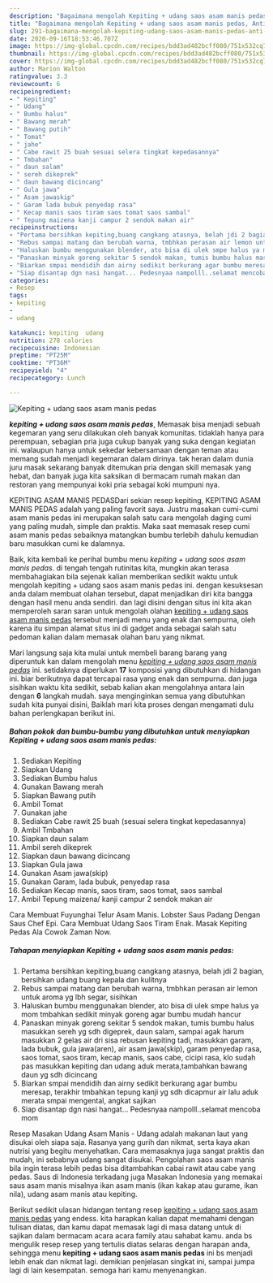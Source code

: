 ```yaml
---
description: "Bagaimana mengolah Kepiting + udang saos asam manis pedas, Anti Gagal"
title: "Bagaimana mengolah Kepiting + udang saos asam manis pedas, Anti Gagal"
slug: 291-bagaimana-mengolah-kepiting-udang-saos-asam-manis-pedas-anti-gagal
date: 2020-09-16T18:53:46.707Z
image: https://img-global.cpcdn.com/recipes/bdd3ad482bcff080/751x532cq70/kepiting-udang-saos-asam-manis-pedas-foto-resep-utama.jpg
thumbnail: https://img-global.cpcdn.com/recipes/bdd3ad482bcff080/751x532cq70/kepiting-udang-saos-asam-manis-pedas-foto-resep-utama.jpg
cover: https://img-global.cpcdn.com/recipes/bdd3ad482bcff080/751x532cq70/kepiting-udang-saos-asam-manis-pedas-foto-resep-utama.jpg
author: Marion Walton
ratingvalue: 3.3
reviewcount: 6
recipeingredient:
- " Kepiting"
- " Udang"
- " Bumbu halus"
- " Bawang merah"
- " Bawang putih"
- " Tomat"
- " jahe"
- " Cabe rawit 25 buah sesuai selera tingkat kepedasannya"
- " Tmbahan"
- " daun salam"
- " sereh dikeprek"
- " daun bawang dicincang"
- " Gula jawa"
- " Asam jawaskip"
- " Garam lada bubuk penyedap rasa"
- " Kecap manis saos tiram saos tomat saos sambal"
- " Tepung maizena kanji campur 2 sendok makan air"
recipeinstructions:
- "Pertama bersihkan kepiting,buang cangkang atasnya, belah jdi 2 bagian, bersihkan udang buang kepala dan kulitnya"
- "Rebus sampai matang dan berubah warna, tmbhkan perasan air lemon untuk aroma yg lbh segar, sisihkan"
- "Haluskan bumbu menggunakan blender, ato bisa di ulek smpe halus ya mom tmbahkan sedikit minyak goreng agar bumbu mudah hancur"
- "Panaskan minyak goreng sekitar 5 sendok makan, tumis bumbu halus masukkan sereh yg sdh digeprek, daun salam, sampai agak harum masukkan 2 gelas air dri sisa rebusan kepiting tadi, masukkan garam, lada bubuk, gula jawa(aren), air asam jawa(skip), garam penyedap rasa, saos tomat, saos tiram, kecap manis, saos cabe, cicipi rasa, klo sudah pas masukkan kepiting dan udang aduk merata,tambahkan bawang daun yg sdh dicincang"
- "Biarkan smpai mendidih dan airny sedikit berkurang agar bumbu meresap, terakhir tmbahkan tepung kanji yg sdh dicapmur air lalu aduk merata smpai mengental, angkat sajikan"
- "Siap disantap dgn nasi hangat... Pedesnyaa nampolll..selamat mencoba mom"
categories:
- Resep
tags:
- kepiting
- 
- udang

katakunci: kepiting  udang 
nutrition: 278 calories
recipecuisine: Indonesian
preptime: "PT25M"
cooktime: "PT36M"
recipeyield: "4"
recipecategory: Lunch

---
```



![Kepiting + udang saos asam manis pedas](https://img-global.cpcdn.com/recipes/bdd3ad482bcff080/751x532cq70/kepiting-udang-saos-asam-manis-pedas-foto-resep-utama.jpg)

<b><i>kepiting + udang saos asam manis pedas</i></b>, Memasak bisa menjadi sebuah kegemaran yang seru dilakukan oleh banyak komunitas. tidaklah hanya para perempuan, sebagian pria juga cukup banyak yang suka dengan kegiatan ini. walaupun hanya untuk sekedar kebersamaan dengan teman atau memang sudah menjadi kegemaran dalam dirinya. tak heran dalam dunia juru masak sekarang banyak ditemukan pria dengan skill memasak yang hebat, dan banyak juga kita saksikan di bermacam rumah makan dan restoran yang mempunyai koki pria sebagai koki mumpuni nya.

KEPITING ASAM MANIS PEDASDari sekian resep kepiting, KEPITING ASAM MANIS PEDAS adalah yang paling favorit saya. Justru masakan cumi-cumi asam manis pedas ini merupakan salah satu cara mengolah daging cumi yang paling mudah, simple dan praktis. Maka saat memasak resep cumi asam manis pedas sebaiknya matangkan bumbu terlebih dahulu kemudian baru masukkan cumi ke dalamnya.

Baik, kita kembali ke perihal bumbu menu <i>kepiting + udang saos asam manis pedas</i>. di tengah tengah rutinitas kita, mungkin akan terasa membahagiakan bila sejenak kalian memberikan sedikit waktu untuk mengolah kepiting + udang saos asam manis pedas ini. dengan kesuksesan anda dalam membuat olahan tersebut, dapat menjadikan diri kita bangga dengan hasil menu anda sendiri. dan lagi disini dengan situs ini kita akan memperoleh saran saran untuk mengolah olahan <u>kepiting + udang saos asam manis pedas</u> tersebut menjadi menu yang enak dan sempurna, oleh karena itu simpan alamat situs ini di gadget anda sebagai salah satu pedoman kalian dalam memasak olahan baru yang nikmat.


Mari langsung saja kita mulai untuk membeli barang barang yang diperuntuk kan dalam mengolah menu <u><i>kepiting + udang saos asam manis pedas</i></u> ini. setidaknya diperlukan <b>17</b> komposisi yang dibutuhkan di hidangan ini. biar berikutnya dapat tercapai rasa yang enak dan sempurna. dan juga sisihkan waktu kita sedikit, sebab kalian akan mengolahnya antara lain dengan <b>6</b> langkah mudah. saya menginginkan semua yang dibutuhkan sudah kita punyai disini, Baiklah mari kita proses dengan mengamati dulu bahan perlengkapan berikut ini.

<!--inarticleads1-->

##### Bahan pokok dan bumbu-bumbu yang dibutuhkan untuk menyiapkan Kepiting + udang saos asam manis pedas:

1. Sediakan  Kepiting
1. Siapkan  Udang
1. Sediakan  Bumbu halus
1. Gunakan  Bawang merah
1. Siapkan  Bawang putih
1. Ambil  Tomat
1. Gunakan  jahe
1. Sediakan  Cabe rawit 25 buah (sesuai selera tingkat kepedasannya)
1. Ambil  Tmbahan
1. Siapkan  daun salam
1. Ambil  sereh dikeprek
1. Siapkan  daun bawang dicincang
1. Siapkan  Gula jawa
1. Gunakan  Asam jawa(skip)
1. Gunakan  Garam, lada bubuk, penyedap rasa
1. Sediakan  Kecap manis, saos tiram, saos tomat, saos sambal
1. Ambil  Tepung maizena/ kanji campur 2 sendok makan air


Cara Membuat Fuyunghai Telur Asam Manis. Lobster Saus Padang Dengan Saus Chef Epi. Cara Membuat Udang Saos Tiram Enak. Masak Kepiting Pedas Ala Cowok Zaman Now. 

<!--inarticleads2-->

##### Tahapan menyiapkan Kepiting + udang saos asam manis pedas:

1. Pertama bersihkan kepiting,buang cangkang atasnya, belah jdi 2 bagian, bersihkan udang buang kepala dan kulitnya
1. Rebus sampai matang dan berubah warna, tmbhkan perasan air lemon untuk aroma yg lbh segar, sisihkan
1. Haluskan bumbu menggunakan blender, ato bisa di ulek smpe halus ya mom tmbahkan sedikit minyak goreng agar bumbu mudah hancur
1. Panaskan minyak goreng sekitar 5 sendok makan, tumis bumbu halus masukkan sereh yg sdh digeprek, daun salam, sampai agak harum masukkan 2 gelas air dri sisa rebusan kepiting tadi, masukkan garam, lada bubuk, gula jawa(aren), air asam jawa(skip), garam penyedap rasa, saos tomat, saos tiram, kecap manis, saos cabe, cicipi rasa, klo sudah pas masukkan kepiting dan udang aduk merata,tambahkan bawang daun yg sdh dicincang
1. Biarkan smpai mendidih dan airny sedikit berkurang agar bumbu meresap, terakhir tmbahkan tepung kanji yg sdh dicapmur air lalu aduk merata smpai mengental, angkat sajikan
1. Siap disantap dgn nasi hangat... Pedesnyaa nampolll..selamat mencoba mom


Resep Masakan Udang Asam Manis - Udang adalah makanan laut yang disukai oleh siapa saja. Rasanya yang gurih dan nikmat, serta kaya akan nutrisi yang begitu menyehatkan. Cara memasaknya juga sangat praktis dan mudah, ini sebabnya udang sangat disukai. Pengolahan saos asam manis bila ingin terasa lebih pedas bisa ditambahkan cabai rawit atau cabe yang pedas. Saus di Indonesia terkadang juga Masakan Indonesia yang memakai saus asam manis misalnya ikan asam manis (ikan kakap atau gurame, ikan nila), udang asam manis atau kepiting. 

Berikut sedikit ulasan hidangan tentang resep <u>kepiting + udang saos asam manis pedas</u> yang endess. kita harapkan kalian dapat memahami dengan tulisan diatas, dan kamu dapat memasak lagi di masa datang untuk di sajikan dalam bermacam acara acara family atau sahabat kamu. anda bs mengulik resep resep yang tertulis diatas selaras dengan harapan anda, sehingga menu <b>kepiting + udang saos asam manis pedas</b> ini bs menjadi lebih enak dan nikmat lagi. demikian penjelasan singkat ini, sampai jumpa lagi di lain kesempatan. semoga hari kamu menyenangkan.
